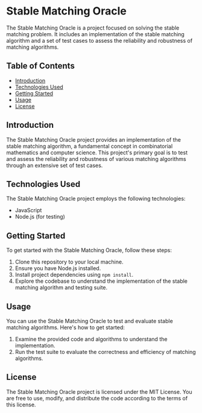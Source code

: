 # Stable Matching Oracle

The Stable Matching Oracle is a project focused on solving the stable matching problem. It includes an implementation of the stable matching algorithm and a set of test cases to assess the reliability and robustness of matching algorithms.

## Table of Contents

- [Introduction](#introduction)
- [Technologies Used](#technologies-used)
- [Getting Started](#getting-started)
- [Usage](#usage)
- [License](#license)

## Introduction

The Stable Matching Oracle project provides an implementation of the stable matching algorithm, a fundamental concept in combinatorial mathematics and computer science. This project's primary goal is to test and assess the reliability and robustness of various matching algorithms through an extensive set of test cases.

## Technologies Used

The Stable Matching Oracle project employs the following technologies:

- JavaScript
- Node.js (for testing)

## Getting Started

To get started with the Stable Matching Oracle, follow these steps:

1. Clone this repository to your local machine.
2. Ensure you have Node.js installed.
3. Install project dependencies using `npm install`.
4. Explore the codebase to understand the implementation of the stable matching algorithm and testing suite.

## Usage

You can use the Stable Matching Oracle to test and evaluate stable matching algorithms. Here's how to get started:

1. Examine the provided code and algorithms to understand the implementation.
2. Run the test suite to evaluate the correctness and efficiency of matching algorithms.

## License

The Stable Matching Oracle project is licensed under the MIT License. You are free to use, modify, and distribute the code according to the terms of this license.

